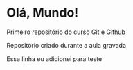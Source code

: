 # Olá, Mundo!
 Primeiro repositório do curso Git e Github

Repositório criado durante a aula gravada

Essa linha eu adicionei para teste
